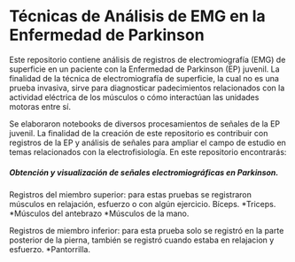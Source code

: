 # Técnicas de Análisis de EMG en la Enfermedad de Parkinson 

Este repositorio contiene análisis de registros de electromiografía (EMG) de superficie en un paciente con la Enfermedad de Parkinson (EP) juvenil. La finalidad de la técnica de electromiografía de superficie, la cual no es una prueba invasiva, sirve para diagnosticar padecimientos relacionados con la actividad eléctrica de los músculos o cómo interactúan las unidades motoras entre sí.

Se elaboraron notebooks de diversos procesamientos de señales de la EP juvenil. La finalidad de la creación de este repositorio es contribuir con registros de la EP y análisis de señales para ampliar el campo de estudio en temas relacionados con la electrofisiología. En este repositorio encontrarás:

##### Obtención y visualización de señales electromiográficas en Parkinson.
Registros del miembro superior: para estas pruebas se registraron músculos en relajación, esfuerzo o con algún ejercicio. 
Bíceps.
  *Triceps.
  *Músculos del antebrazo
  *Músculos de la mano. 

Registros de miembro inferior: para esta prueba solo se registró en la parte posterior de la pierna, también se registró cuando estaba en relajacion y esfuerzo. 
  *Pantorrilla. 

